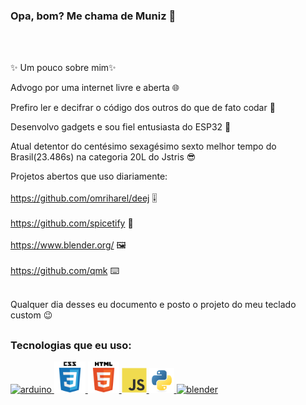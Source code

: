 ### Opa, bom? Me chama de Muniz 🤝
  
  <br></br>
  
  ✨ Um pouco sobre mim✨
  
   Advogo por uma internet livre e aberta 🌐 
   
   Prefiro ler e decifrar o código dos outros do que de fato codar 🤫   
   
   Desenvolvo gadgets e sou fiel entusiasta do ESP32 🤖

   Atual detentor do centésimo sexagésimo sexto melhor tempo do Brasil(23.486s) na categoria 20L do Jstris 😎
   
   Projetos abertos que uso diariamente:   <br></br>
     https://github.com/omriharel/deej 🎚️   <br></br>
     https://github.com/spicetify 💽   <br></br>
     https://www.blender.org/ 🖼️   <br></br>
     https://github.com/qmk ⌨️   <br></br>

  Qualquer dia desses eu documento e posto o projeto do meu teclado custom 😉 
##

<h3 align="left">Tecnologias que eu uso:</h3>
<p align="left"> <a href="https://www.arduino.cc/" target="_blank" rel="noreferrer"> <img src="https://icons8.com/icon/13444/arduino.svg" alt="arduino" width="40" height="40"/> </a> <a href="https://www.w3schools.com/css/" target="_blank" rel="noreferrer"> <img src="https://raw.githubusercontent.com/devicons/devicon/master/icons/css3/css3-original-wordmark.svg" alt="css3" width="50" height="50"/> </a> <a href="https://www.w3.org/html/" target="_blank" rel="noreferrer"> <img src="https://raw.githubusercontent.com/devicons/devicon/master/icons/html5/html5-original-wordmark.svg" alt="html5" width="50" height="50"/> </a> <a href="https://developer.mozilla.org/en-US/docs/Web/JavaScript" target="_blank" rel="noreferrer"> <img src="https://raw.githubusercontent.com/devicons/devicon/master/icons/javascript/javascript-original.svg" alt="javascript" width="40" height="40"/> </a>  <a href="https://www.python.org" target="_blank" rel="noreferrer"> <img src="https://raw.githubusercontent.com/devicons/devicon/master/icons/python/python-original.svg" alt="python" width="40" height="40"/> </a> <a href="https://www.blender.org/" target="_blank" rel="noreferrer"> <img src="https://icons8.com/icon/65231/blender-3d.svg" alt="blender" width="40" height="40"/> </a> </p>
